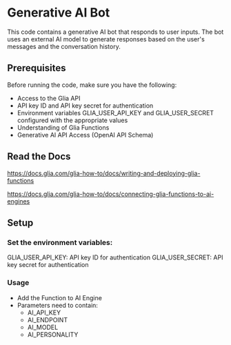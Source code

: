 # Generative AI Bot
This code contains a generative AI bot that responds to user inputs. The bot uses an external AI model to generate responses based on the user's messages and the conversation history.

## Prerequisites
Before running the code, make sure you have the following:

- Access to the Glia API
- API key ID and API key secret for authentication
- Environment variables GLIA_USER_API_KEY and GLIA_USER_SECRET configured with the appropriate values
- Understanding of Glia Functions
- Generative AI API Access (OpenAI API Schema)


## Read the Docs
https://docs.glia.com/glia-how-to/docs/writing-and-deploying-glia-functions

https://docs.glia.com/glia-how-to/docs/connecting-glia-functions-to-ai-engines

## Setup

### Set the environment variables:

GLIA_USER_API_KEY: API key ID for authentication
GLIA_USER_SECRET: API key secret for authentication

### Usage

- Add the Function to AI Engine
- Parameters need to contain:
    - AI_API_KEY
    - AI_ENDPOINT
    - AI_MODEL
    - AI_PERSONALITY
